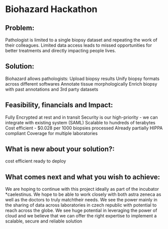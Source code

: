 # Biohazard Hackathon

## Problem:
Pathologist is limited to a single biopsy dataset and repeating the work of their colleagues. 
Limited data access leads to missed opportunities for better treatments and directly impacting people lives.

## Solution:
Biohazard allows pathologists: Upload biopsy results Unify biopsy formats across different softwares Annotate tissue morphologically Enrich biopsy with past annotations and 3rd party datasets

## Feasibility, financials and Impact:
Fully Encrypted at rest and in transit Security is our high-priority - we can integrate with existing system (SAML) Scalable to hundreds of terabytes Cost efficient - $0.028 per 1000 biopsies processed Already partially HIPPA compliant Coverage for multiple laboratories

## What is new about your solution?:
cost efficient ready to deploy

## What comes next and what you wish to achieve:
We are hoping to continue with this project ideally as part of the incubator *caelestinus. We hope to be able to work closely with both astra zeneca as well as the doctors to truly matchtheir needs. We see the power mainly in the sharing of data across laboratories in czech republic with potential to reach across the globe. We see huge potential in leveraging the power of cloud and we believe that we can offer the right expertise to implement a scalable, secure and reliable solution
